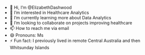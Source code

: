 - 👋 Hi, I’m @ElizabethDashwood
- 👀 I’m interested in Healthcare Analytics
- 🌱 I’m currently learning more about Data Analytics
- 💞️ I’m looking to collaborate on projects improving healthcare 
- 📫 How to reach me via email
- 😄 Pronouns: Ms
- ⚡ Fun fact: I previously lived in remote Central Australia and then Whitsunday Islands 

<!---
ElizabethDashwood/ElizabethDashwood is a ✨ special ✨ repository because its `README.md` (this file) appears on your GitHub profile.
You can click the Preview link to take a look at your changes.
--->
